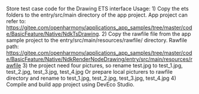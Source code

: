 Store test case code for the Drawing ETS interface
Usage:
    1) Copy the ets folders to the entry/src/main directory of the app  project. App project can refer to:
       https://gitee.com/openharmony/applications_app_samples/tree/master/code/BasicFeature/Native/NdkTsDrawing.
    2) Copy the rawfile file from the app sample project to the entry/src/main/resources/rawfile/ directory. Rawfile path:
       https://gitee.com/openharmony/applications_app_samples/tree/master/code/BasicFeature/Native/NdkRenderNodeDrawing/entry/src/main/resources/rawfile
    3) the project need four pictures, so rename test.jpg to test_1.jpg, test_2.jpg, test_3.jpg, test_4.jpg Or prepare local picturers to rawfile directory and rename to test_1.jpg, test_2.jpg, test_3.jpg, test_4.jpg
    4) Compile and build app project using DevEco Studio.
